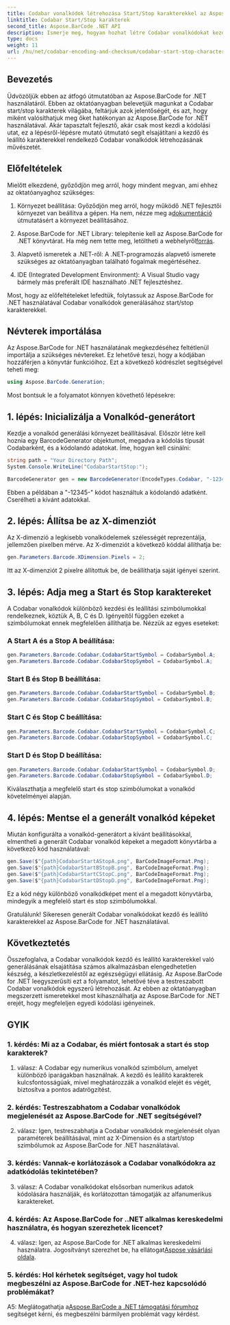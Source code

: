 ```yaml
---
title: Codabar vonalkódok létrehozása Start/Stop karakterekkel az Aspose.BarCode for .NET fájlban
linktitle: Codabar Start/Stop karakterek
second_title: Aspose.BarCode .NET API
description: Ismerje meg, hogyan hozhat létre Codabar vonalkódokat kezdő és leállító karakterekkel az Aspose.BarCode for .NET használatával. Lépésről lépésre szóló útmutató fejlesztőknek.
type: docs
weight: 11
url: /hu/net/codabar-encoding-and-checksum/codabar-start-stop-characters/
---
```

## Bevezetés

Üdvözöljük ebben az átfogó útmutatóban az Aspose.BarCode for .NET használatáról. Ebben az oktatóanyagban belevetjük magunkat a Codabar start/stop karakterek világába, feltárjuk azok jelentőségét, és azt, hogy miként valósíthatjuk meg őket hatékonyan az Aspose.BarCode for .NET használatával. Akár tapasztalt fejlesztő, akár csak most kezdi a kódolási utat, ez a lépésről-lépésre mutató útmutató segít elsajátítani a kezdő és leállító karakterekkel rendelkező Codabar vonalkódok létrehozásának művészetét.

## Előfeltételek

Mielőtt elkezdené, győződjön meg arról, hogy mindent megvan, ami ehhez az oktatóanyaghoz szükséges:

1.  Környezet beállítása: Győződjön meg arról, hogy működő .NET fejlesztői környezet van beállítva a gépen. Ha nem, nézze meg a[dokumentáció](https://reference.aspose.com/barcode/net/) útmutatásért a környezet beállításához.

2. Aspose.BarCode for .NET Library: telepítenie kell az Aspose.BarCode for .NET könyvtárat. Ha még nem tette meg, letöltheti a webhelyről[forrás](https://releases.aspose.com/barcode/net/).

3. Alapvető ismeretek a .NET-ről: A .NET-programozás alapvető ismerete szükséges az oktatóanyagban található fogalmak megértéséhez.

4. IDE (Integrated Development Environment): A Visual Studio vagy bármely más preferált IDE használható .NET fejlesztéshez.

Most, hogy az előfeltételeket lefedtük, folytassuk az Aspose.BarCode for .NET használatával Codabar vonalkódok generálásához start/stop karakterekkel.

## Névterek importálása

Az Aspose.BarCode for .NET használatának megkezdéséhez feltétlenül importálja a szükséges névtereket. Ez lehetővé teszi, hogy a kódjában hozzáférjen a könyvtár funkcióihoz. Ezt a következő kódrészlet segítségével teheti meg:

```csharp
using Aspose.BarCode.Generation;
```

Most bontsuk le a folyamatot könnyen követhető lépésekre:

## 1. lépés: Inicializálja a Vonalkód-generátort

Kezdje a vonalkód generálási környezet beállításával. Először létre kell hoznia egy BarcodeGenerator objektumot, megadva a kódolás típusát Codabarként, és a kódolandó adatokat. Íme, hogyan kell csinálni:

```csharp
string path = "Your Directory Path";
System.Console.WriteLine("CodabarStartStop:");

BarcodeGenerator gen = new BarcodeGenerator(EncodeTypes.Codabar, "-12345-");
```

Ebben a példában a "-12345-" kódot használtuk a kódolandó adatként. Cserélheti a kívánt adatokkal.

## 2. lépés: Állítsa be az X-dimenziót

Az X-dimenzió a legkisebb vonalkódelemek szélességét reprezentálja, jellemzően pixelben mérve. Az X-dimenziót a következő kóddal állíthatja be:

```csharp
gen.Parameters.Barcode.XDimension.Pixels = 2;
```

Itt az X-dimenziót 2 pixelre állítottuk be, de beállíthatja saját igényei szerint.

## 3. lépés: Adja meg a Start és Stop karaktereket

A Codabar vonalkódok különböző kezdési és leállítási szimbólumokkal rendelkeznek, köztük A, B, C és D. Igényeitől függően ezeket a szimbólumokat ennek megfelelően állíthatja be. Nézzük az egyes eseteket:

### A Start A és a Stop A beállítása:

```csharp
gen.Parameters.Barcode.Codabar.CodabarStartSymbol = CodabarSymbol.A;
gen.Parameters.Barcode.Codabar.CodabarStopSymbol = CodabarSymbol.A;
```

### Start B és Stop B beállítása:

```csharp
gen.Parameters.Barcode.Codabar.CodabarStartSymbol = CodabarSymbol.B;
gen.Parameters.Barcode.Codabar.CodabarStopSymbol = CodabarSymbol.B;
```

### Start C és Stop C beállítása:

```csharp
gen.Parameters.Barcode.Codabar.CodabarStartSymbol = CodabarSymbol.C;
gen.Parameters.Barcode.Codabar.CodabarStopSymbol = CodabarSymbol.C;
```

### Start D és Stop D beállítása:

```csharp
gen.Parameters.Barcode.Codabar.CodabarStartSymbol = CodabarSymbol.D;
gen.Parameters.Barcode.Codabar.CodabarStopSymbol = CodabarSymbol.D;
```

Kiválaszthatja a megfelelő start és stop szimbólumokat a vonalkód követelményei alapján.

## 4. lépés: Mentse el a generált vonalkód képeket

Miután konfigurálta a vonalkód-generátort a kívánt beállításokkal, elmentheti a generált Codabar vonalkód képeket a megadott könyvtárba a következő kód használatával:

```csharp
gen.Save($"{path}CodabarStartAStopA.png", BarCodeImageFormat.Png);
gen.Save($"{path}CodabarStartBStopB.png", BarCodeImageFormat.Png);
gen.Save($"{path}CodabarStartCStopC.png", BarCodeImageFormat.Png);
gen.Save($"{path}CodabarStartDStopD.png", BarCodeImageFormat.Png);
```

Ez a kód négy különböző vonalkódképet ment el a megadott könyvtárba, mindegyik a megfelelő start és stop szimbólumokkal.

Gratulálunk! Sikeresen generált Codabar vonalkódokat kezdő és leállító karakterekkel az Aspose.BarCode for .NET használatával.

## Következtetés

Összefoglalva, a Codabar vonalkódok kezdő és leállító karakterekkel való generálásának elsajátítása számos alkalmazásban elengedhetetlen készség, a készletkezeléstől az egészségügyi ellátásig. Az Aspose.BarCode for .NET leegyszerűsíti ezt a folyamatot, lehetővé téve a testreszabott Codabar vonalkódok egyszerű létrehozását. Az ebben az oktatóanyagban megszerzett ismeretekkel most kihasználhatja az Aspose.BarCode for .NET erejét, hogy megfeleljen egyedi kódolási igényeinek.

## GYIK

### 1. kérdés: Mi az a Codabar, és miért fontosak a start és stop karakterek?

1. válasz: A Codabar egy numerikus vonalkód szimbólum, amelyet különböző iparágakban használnak. A kezdő és leállító karakterek kulcsfontosságúak, mivel meghatározzák a vonalkód elejét és végét, biztosítva a pontos adatrögzítést.

### 2. kérdés: Testreszabhatom a Codabar vonalkódok megjelenését az Aspose.BarCode for .NET segítségével?

2. válasz: Igen, testreszabhatja a Codabar vonalkódok megjelenését olyan paraméterek beállításával, mint az X-Dimension és a start/stop szimbólumok az Aspose.BarCode for .NET használatával.

### 3. kérdés: Vannak-e korlátozások a Codabar vonalkódokra az adatkódolás tekintetében?

3. válasz: A Codabar vonalkódokat elsősorban numerikus adatok kódolására használják, és korlátozottan támogatják az alfanumerikus karaktereket.

### 4. kérdés: Az Aspose.BarCode for ..NET alkalmas kereskedelmi használatra, és hogyan szerezhetek licencet?

 4. válasz: Igen, az Aspose.BarCode for .NET alkalmas kereskedelmi használatra. Jogosítványt szerezhet be, ha ellátogat[Aspose vásárlási oldala](https://purchase.aspose.com/buy).

### 5. kérdés: Hol kérhetek segítséget, vagy hol tudok megbeszélni az Aspose.BarCode for .NET-hez kapcsolódó problémákat?

 A5: Meglátogathatja a[Aspose.BarCode a .NET támogatási fórumhoz](https://forum.aspose.com/c/barcode/13) segítséget kérni, és megbeszélni bármilyen problémát vagy kérdést.
